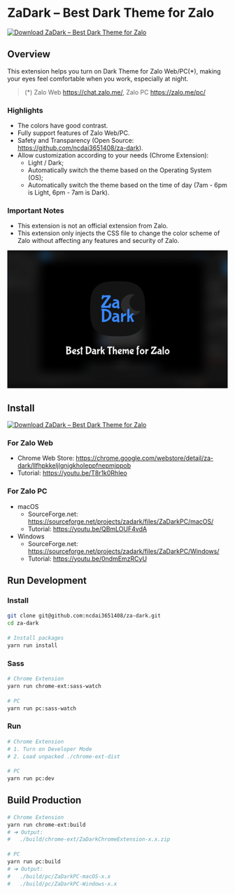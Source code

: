 # ZaDark – Best Dark Theme for Zalo

[![Download ZaDark – Best Dark Theme for Zalo](https://img.shields.io/sourceforge/dt/zadark.svg)](https://sourceforge.net/projects/zadark/)

## Overview

This extension helps you turn on Dark Theme for Zalo Web/PC(*), making your eyes feel comfortable when you work, especially at night.

> (*) Zalo Web https://chat.zalo.me/, Zalo PC https://zalo.me/pc/

### Highlights

- The colors have good contrast.
- Fully support features of Zalo Web/PC.
- Safety and Transparency (Open Source: https://github.com/ncdai3651408/za-dark).
- Allow customization according to your needs (Chrome Extension):
    + Light / Dark;
    + Automatically switch the theme based on the Operating System (OS);
    + Automatically switch the theme based on the time of day (7am - 6pm is Light, 6pm - 7am is Dark).

### Important Notes

- This extension is not an official extension from Zalo.
- This extension only injects the CSS file to change the color scheme of Zalo without affecting any features and security of Zalo.

![ZaDark – Best Dark Theme for Zalo](./Screenshot.png)

## Install

[![Download ZaDark – Best Dark Theme for Zalo](https://a.fsdn.com/con/app/sf-download-button)](https://sourceforge.net/projects/zadark/)

### For Zalo Web
- Chrome Web Store: https://chrome.google.com/webstore/detail/za-dark/llfhpkkeljlgnjgkholeppfnepmjppob
- Tutorial: https://youtu.be/T8r1k0Rhleo

### For Zalo PC

- macOS
  - SourceForge.net: https://sourceforge.net/projects/zadark/files/ZaDarkPC/macOS/
  - Tutorial: https://youtu.be/QBmLOUF4vdA
- Windows
  - SourceForge.net: https://sourceforge.net/projects/zadark/files/ZaDarkPC/Windows/
  - Tutorial: https://youtu.be/0ndmEmzRCyU

## Run Development

### Install

```bash
git clone git@github.com:ncdai3651408/za-dark.git
cd za-dark

# Install packages
yarn run install
```

### Sass

```bash
# Chrome Extension
yarn run chrome-ext:sass-watch

# PC
yarn run pc:sass-watch
```

### Run

```bash
# Chrome Extension
# 1. Turn on Developer Mode
# 2. Load unpacked ./chrome-ext-dist

# PC
yarn run pc:dev
```

## Build Production

```bash
# Chrome Extension
yarn run chrome-ext:build
# ➜ Output:
#   ./build/chrome-ext/ZaDarkChromeExtension-x.x.zip

# PC
yarn run pc:build
# ➜ Output:
#   ./build/pc/ZaDarkPC-macOS-x.x
#   ./build/pc/ZaDarkPC-Windows-x.x
```
